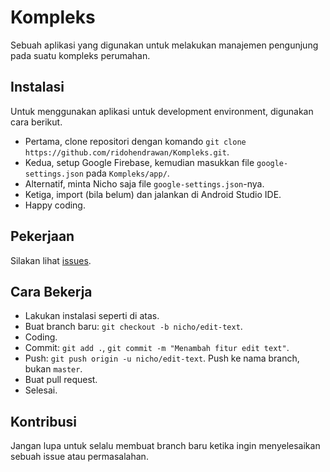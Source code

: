 # Kompleks

Sebuah aplikasi yang digunakan untuk melakukan manajemen pengunjung pada suatu kompleks perumahan.

## Instalasi

Untuk menggunakan aplikasi untuk development environment, digunakan cara berikut.

- Pertama, clone repositori dengan komando `git clone https://github.com/ridohendrawan/Kompleks.git`.
- Kedua, setup Google Firebase, kemudian masukkan file `google-settings.json` pada `Kompleks/app/`. 
- Alternatif, minta Nicho saja file `google-settings.json`-nya.
- Ketiga, import (bila belum) dan jalankan di Android Studio IDE.
- Happy coding.

## Pekerjaan

Silakan lihat [issues](https://github.com/ridohendrawan/Kompleks/issues).

## Cara Bekerja

- Lakukan instalasi seperti di atas.
- Buat branch baru: `git checkout -b nicho/edit-text`.
- Coding.
- Commit: `git add .`, `git commit -m "Menambah fitur edit text"`.
- Push: `git push origin -u nicho/edit-text`. Push ke nama branch, bukan `master`.
- Buat pull request.
- Selesai.

## Kontribusi

Jangan lupa untuk selalu membuat branch baru ketika ingin menyelesaikan sebuah issue atau permasalahan.

